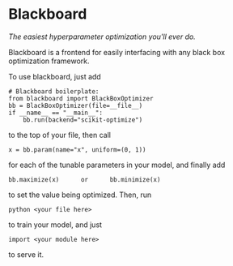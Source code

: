 # Blackboard

_The easiest hyperparameter optimization you'll ever do._

Blackboard is a frontend for easily interfacing with any black box optimization framework.

To use blackboard, just add

    # Blackboard boilerplate:
    from blackboard import BlackBoxOptimizer
    bb = BlackBoxOptimizer(file=__file__)
    if __name__ == "__main__":
        bb.run(backend="scikit-optimize")

to the top of your file, then call

    x = bb.param(name="x", uniform=(0, 1))

for each of the tunable parameters in your model, and finally add

    bb.maximize(x)      or      bb.minimize(x)

to set the value being optimized. Then, run

    python <your file here>

to train your model, and just

    import <your module here>

to serve it.
